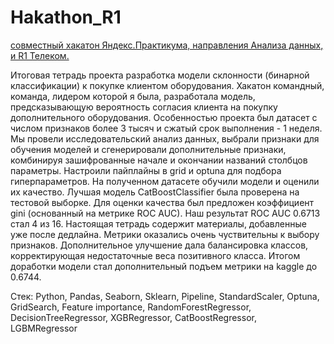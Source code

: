# Hakathon_R1
[совместный хакатон Яндекс.Практикума, направления Анализа данных, и R1 Телеком.](https://www.kaggle.com/competitions/yapr1-hackaton)

Итоговая тетрадь проекта разработка модели склонности (бинарной классификации) к покупке клиентом оборудования. Хакатон командный, команда, лидером которой я была, разработала модель, предсказывающую вероятность согласия клиента на покупку дополнительного оборудования.
Особенностью проекта был датасет с числом признаков более 3 тысяч и сжатый срок выполнения - 1 неделя.
Мы провели исследовательский анализ данных, выбрали признаки для обучения моделей и сгенерировали дополнительные признаки, комбинируя зашифрованные начале и окончании названий столбцов параметры. Настроили пайплайны в grid и optuna для подбора гиперпараметров. На полученном датасете обучили модели и оценили их качество.
Лучшая модель CatBoostClassifier была проверена на тестовой выборке.
Для оценки качества был предложен коэффициент gini (основанный на метрике ROC AUC). Наш результат ROC AUC 0.6713 стал 4 из 16.
Настоящая тетрадь содержит материалы, добавленные уже после дедлайна. Метрики оказались очень чуствительны к выбору признаков. Дополнительное улучшение дала балансировка классов, корректирующая недостаточные веса позитивного класса. Итогом доработки модели стал дополнительный подъем метрики на kaggle до 0.6744. 

Стек: Python, Pandas, Seaborn, Sklearn, Pipeline, StandardScaler, Optuna, GridSearch, Feature importance, RandomForestRegressor, DecisionTreeRegressor, XGBRegressor, CatBoostRegressor, LGBMRegressor
